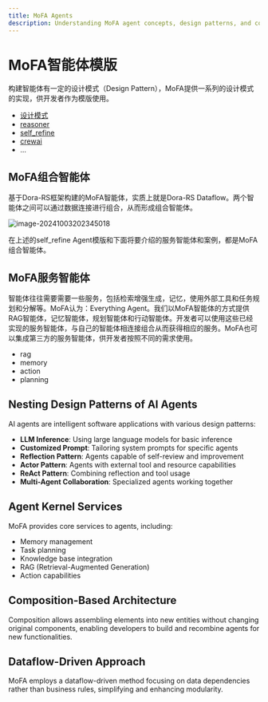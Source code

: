 ```yaml
---
title: MoFA Agents
description: Understanding MoFA agent concepts, design patterns, and composition
---
```


# MoFA智能体模版

构建智能体有一定的设计模式（Design Pattern），MoFA提供一系列的设计模式的实现，供开发者作为模版使用。

- [设计模式](templates/design_patterns.md)
- [reasoner](templates/reasoner_template.md)
- [self_refine](templates/self_refine_template.md)
- [crewai](templates/crewai_template.md)
- ...

## MoFA组合智能体

基于Dora-RS框架构建的MoFA智能体，实质上就是Dora-RS Dataflow。两个智能体之间可以通过数据连接进行组合，从而形成组合智能体。

![image-20241003202345018](images/composite_agent.png)

在上述的self_refine Agent模版和下面将要介绍的服务智能体和案例，都是MoFA组合智能体。

## MoFA服务智能体

智能体往往需要需要一些服务，包括检索增强生成，记忆，使用外部工具和任务规划和分解等。MoFA认为：Everything Agent。我们以MoFA智能体的方式提供RAG智能体，记忆智能体，规划智能体和行动智能体。开发者可以使用这些已经实现的服务智能体，与自己的智能体相连接组合从而获得相应的服务。MoFA也可以集成第三方的服务智能体，供开发者按照不同的需求使用。

- rag
- memory
- action
- planning

## Nesting Design Patterns of AI Agents

AI agents are intelligent software applications with various design patterns:

- **LLM Inference**: Using large language models for basic inference
- **Customized Prompt**: Tailoring system prompts for specific agents
- **Reflection Pattern**: Agents capable of self-review and improvement
- **Actor Pattern**: Agents with external tool and resource capabilities
- **ReAct Pattern**: Combining reflection and tool usage
- **Multi-Agent Collaboration**: Specialized agents working together

## Agent Kernel Services

MoFA provides core services to agents, including:
- Memory management
- Task planning
- Knowledge base integration
- RAG (Retrieval-Augmented Generation)
- Action capabilities

## Composition-Based Architecture

Composition allows assembling elements into new entities without changing original components, enabling developers to build and recombine agents for new functionalities.

## Dataflow-Driven Approach

MoFA employs a dataflow-driven method focusing on data dependencies rather than business rules, simplifying and enhancing modularity.

